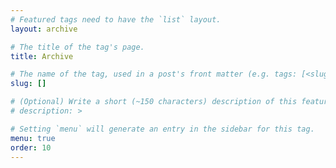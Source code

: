 ```yaml
---
# Featured tags need to have the `list` layout.
layout: archive

# The title of the tag's page.
title: Archive

# The name of the tag, used in a post's front matter (e.g. tags: [<slug>]).
slug: []

# (Optional) Write a short (~150 characters) description of this featured tag.
# description: >

# Setting `menu` will generate an entry in the sidebar for this tag.
menu: true
order: 10
---
```

